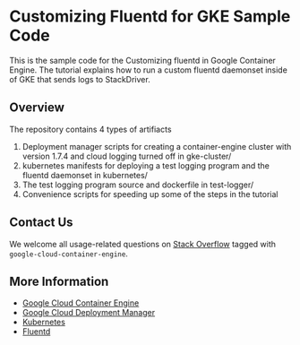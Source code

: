 # Customizing Fluentd for GKE Sample Code

This is the sample code for the Customizing fluentd in Google Container Engine.  The tutorial explains how to run a custom fluentd daemonset inside of GKE that sends logs to StackDriver. 


## Overview

The repository contains 4 types of artifiacts
1. Deployment manager scripts for creating a container-engine cluster with version 1.7.4 and cloud logging turned off in gke-cluster/
2. kubernetes manifests for deploying a test logging program and the fluentd daemonset in kubernetes/
3. The test logging program source and dockerfile in test-logger/
4. Convenience scripts for speeding up some of the steps in the tutorial


## Contact Us

We welcome all usage-related questions on [Stack Overflow](http://stackoverflow.com/questions/tagged/google-customizing-fluentd-in-container-engine)
tagged with `google-cloud-container-engine`.

## More Information

* [Google Cloud Container Engine](https://cloud.google.com/container-engine/docs/)
* [Google Cloud Deployment Manager](https://cloud.google.com/deployment-manager/docs/)
* [Kubernetes](https://kubernetes.io/)
* [Fluentd](https://docs.fluentd.org/v0.12/articles/quickstart)
